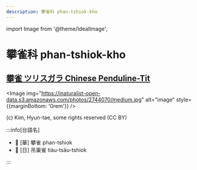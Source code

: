 ```yaml
---
description: 攀雀科 phan-tshiok-kho
---
```


import Image from '@theme/IdealImage';

# 攀雀科 phan-tshiok-kho

## [攀雀 ツリスガラ Chinese Penduline-Tit](https://ebird.org/species/chptit1)

<Image img="https://inaturalist-open-data.s3.amazonaws.com/photos/2744070/medium.jpg" alt="image" style={{marginBottom: '0rem'}} />

<p className="image-caption">
(c) Kim, Hyun-tae, some rights reserved (CC BY)
</p>

:::info[台語名]

- 🎯 [華] 攀雀 phan-tshiok
- 🎯 [日] 吊巣雀 tiàu-tsâu-tshiok

:::
